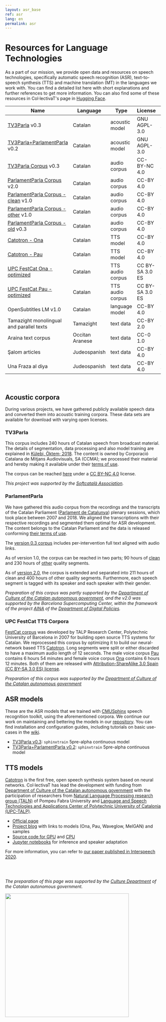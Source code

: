 ```yaml
---
layout: asr_base
ref: asr
lang: en
permalink: asr
---
```

<style>
table {
    width:100%;
}
</style>

# Resources for Language Technologies

As a part of our mission, we provide open data and resources on speech technologies, specifically automatic speech recognition (ASR), text-to-speech synthesis (TTS) and machine translation (MT) in the languages we work with. You can find a detailed list here with short explanations and further references to get more information. You can also find some of these resources in Col·lectivaT's page in [Hugging Face](HF). 
  
| Name                                    | Language | Type           | License       | Download     |
|---------------------------------------  | -------- | -----------    | --------      | ------------ |
| [TV3Parla][2]                      v0.3 | Catalan  | acoustic model | GNU AGPL-3.0  | [link][M0.3] |
| [TV3Parla+ParlamentParla][2]       v0.2 | Catalan  | acoustic model | GNU AGPL-3.0  | [link][M0.4] |
| [TV3Parla Corpus][4]               v0.3 | Catalan  | audio corpus   | CC-BY-NC 4.0  | [link][Ctv3] |
| [ParlamentParla Corpus][3]         v2.0 | Catalan  | audio corpus   |  CC-BY 4.0    | [link][Cp2.0]|
| [ParlamentParla Corpus - clean][3] v1.0 | Catalan  | audio corpus   |  CC-BY 4.0    | [link][CpC]  |
| [ParlamentParla Corpus - other][3] v1.0 | Catalan  | audio corpus   |  CC-BY 4.0    | [link][CpO]  |
| [ParlamentParla Corpus - old][3]   v0.3 | Catalan  | audio corpus   |  CC-BY 4.0    | [link][Cp0.3]|
| [Catotron - Ona][6]                     | Catalan  | TTS model      | CC-BY 4.0     | [link][TTSOnaModel] |
| [Catotron - Pau][6]                     | Catalan  | TTS model      | CC-BY 4.0     | [link][TTSPauModel] |
| [UPC FestCat Ona - optimized][5]        | Catalan  | TTS audio corpus |  CC BY-SA 3.0 ES   | [link][TTSOna]|
| [UPC FestCat Pau - optimized][5]        | Catalan  | TTS audio corpus |  CC BY-SA 3.0 ES   | [link][TTSPau]|
| OpenSubtitles LM                   v1.0 | Catalan  | language model |  CC-BY 4.0    | [link][LMos] |
| Tamazight monolingual and parallel texts | Tamazight  | text data |  CC-BY 2.0    | [link][amazic] |
| Araina text corpus | Occitan Aranese  | text data |  CC-0 1.0    | [link][araina] |
| Şalom articles | Judeospanish  | text data |  CC-BY 4.0    | [link][salom] |
| Una Fraza al diya | Judeospanish  | text data |  CC-BY 4.0    | [link][fraza] |

 
 
<br/>

## Acoustic corpora

During various projects, we have gathered publicly available speech data and converted them into acoustic training corpora. These data sets are available for download with varying open licenses.

### TV3Parla

This corpus includes 240 hours of Catalan speech from broadcast material. The details of segmentation, data processing and also model training are explained in [Külebi, Öktem; 2018](https://www.isca-speech.org/archive/iberspeech_2018/kulebi18_iberspeech.html). The content is owned by Corporació Catalana de Mitjans Audiovisuals, SA (CCMA); we processed their material and hereby making it available under their [terms of use](http://www.ccma.cat/avis-legal/condicions-utilitzacio-del-portal/).

The corpus can be reached [here][Ctv3] under a [CC BY-NC 4.0][ccbync] license.  

*This project was supported by the [Softcatalà Association](https://www.softcatala.org/).*

### ParlamentParla

We have gathered this audio corpus from the recordings and the transcripts of the Catalan Parliament ([Parlament de Catalunya](https://www.parlament.cat/)) plenary sessions, which took place between 2007 and 2018. We aligned the transcriptions with their respective recordings and segmented them optimal for ASR development. The content belongs to the Catalan Parliament and the data is released conforming [their terms of use](https://www.parlament.cat/pcat/serveis-parlament/avis-legal/).

The [version 0.3 corpus][Cp0.3] includes per-intervention full text aligned with audio links.

As of version 1.0, the corpus can be reached in two parts; 90 hours of [clean][CpC] and 230 hours of [other][CpO] quality segments. 

As of [version 2.0][Cp2.0], the corpus is extended and separated into 211 hours of clean and 400 hours of other quality segments. Furthermore, each speech segment is tagged with its speaker and each speaker with their gender.

*Preparation of this corpus was partly supported by the [Department of Culture of the Catalan autonomous government](http://cultura.gencat.cat/), and the v2.0 was supported by the Barcelona Supercomputing Center, within the framework of the project [AINA](http://aina.gencat.cat/) of the [Department of Digital Policies](https://politiquesdigitals.gencat.cat/).*

### UPC FestCat TTS Corpora

[FestCat corpus](http://festcat.talp.cat/en/) was developed by TALP Research Center, Polytechnic University of Barcelona in 2007 for building open source TTS systems for Catalan. We reprocessed this corpus by optimizing it to build our neural-network based TTS [Catotron][catotron]. Long segments were split or either discarded to have a maximum audio length of 12 seconds. The male voice corpus [Pau][TTSPau] contains 6 hours 54 minutes and female voice corpus [Ona][TTSOna] contains 6 hours 12 minutes. Both of them are released with [Attribution-ShareAlike 3.0 Spain (CC BY-SA 3.0 ES) license][ccsaes]. 

*Preparation of this corpus was supported by the [Department of Culture of the Catalan autonomous government](http://cultura.gencat.cat/)*

## ASR models

These are the ASR models that we trained with [CMUSphinx](https://cmusphinx.github.io/) speech recognition toolkit, using the aforementioned corpora. We continue our work on maintaining and bettering the models in our [repository](https://github.com/collectivat/cmusphinx-models). You can find installation and configuration guides, including tutorials on basic use-cases in the [wiki][wiki].

* [TV3Parla v0.3][M0.3]: `sphinxtrain` 5pre-alpha continuous model
* [TV3Parla+ParlamentParla v0.2][M0.4]: `sphinxtrain` 5pre-alpha continuous model

## TTS models

[Catotron][catotron] is the first free, open speech synthesis system based on neural networks. Col·lectivaT has lead the development with funding from [Department of Culture of the Catalan autonomous government](http://cultura.gencat.cat/) with the participation of researchers from [Natural Language Processing research group (TALN)][taln] of Pompeu Fabra University and [Language and Speech Technologies and Applications Center of Polytechnic University of Catalonia (UPC-TALP)][talp].

- [Official page][catotron]
- [Project blog](/blog/2019-12-05-speech-synthesis-dl/) with links to models (Ona, Pau, Waveglow, MelGAN) and samples
- [Source code for GPU](http://github.com/CollectivaT-dev/catotron) and [CPU](http://github.com/CollectivaT-dev/catotron-cpu)
- [Jupyter notebooks](http://github.com/CollectivaT-dev/TallersParla) for inference and speaker adaptation

For more information, you can refer to [our paper published in Interspeech 2020][interspeech2020].

  <br/>  
  <br/> 

*The preparation of this page was supported by the [Culture Department](http://cultura.gencat.cat/) of the Catalan autonomous government.*

<img src="/img/logo_generalitat.png" width="400"/>

[HF]: https://huggingface.co/collectivat
[amazic]: https://huggingface.co/datasets/collectivat/amazic
[araina]: https://huggingface.co/datasets/collectivat/araina-text-corpus
[salom]: https://huggingface.co/datasets/collectivat/salom-ladino-articles
[fraza]: https://huggingface.co/datasets/collectivat/una-fraza-al-diya
[wiki]: https://github.com/collectivat/cmusphinx-models/wiki
[catotron]: http://catotron.cat/
[interspeech2020]: https://www.isca-speech.org/archive/interspeech_2020/kulebi20_interspeech.html
[taln]: https://www.upf.edu/web/taln
[talp]: https://www.talp.upc.edu/
[ccby]: https://creativecommons.org/licenses/by/4.0/
[ccbync]: https://creativecommons.org/licenses/by-nc/4.0/
[ccsaes]: https://creativecommons.org/licenses/by-sa/3.0/
[gapgl]: https://www.gnu.org/licenses/agpl-3.0.html
[Ctv3]: http://collectivat.cat/share/tv3_0.3.tar.gz
[CpC]: http://collectivat.cat/share/parlament_v1.0_clean.tar.gz
[CpO]: http://collectivat.cat/share/parlament_v1.0_other.tar.gz
[Cp0.3]: http://collectivat.cat/share/parlament_0.2.tar.gz
[Cp2.0]: https://zenodo.org/record/5541827
[M0.3]: http://collectivat.cat/share/ca-es-models-v0.3.0.zip
[M0.4]: http://collectivat.cat/share/ca-es-models-v0.4.0.zip
[LMos]: http://collectivat.cat/share/lm_ca_collectivat.zip
[TTSOna]: http://collectivat.cat/share/upc_ona_data.tar.gz
[TTSPau]: http://collectivat.cat/share/upc_pau_data.tar.gz
[TTSOnaModel]: http://collectivat.cat/share/upc_ona_tacotron2.pt
[TTSPauModel]: http://collectivat.cat/share/upc_pau_tacotron2.pt
[1]: #acoustic-corpora
[2]: #asr-models
[3]: #parlamentparla
[4]: #tv3parla
[5]: #upc-festcat-tts-corpora
[6]: #tts-models


